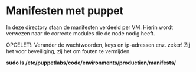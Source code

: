 # Manifesten met puppet
In deze directory staan de manifesten verdeeld per VM. Hierin wordt verwezen naar de correcte modules die de node nodig heeft.

OPGELET!: Verander de wachtwoorden, keys en ip-adressen enz. zeker! Zij het voor beveiliging, zij het om fouten te vermijden.

**sudo ls /etc/puppetlabs/code/environments/production/manifests/**
